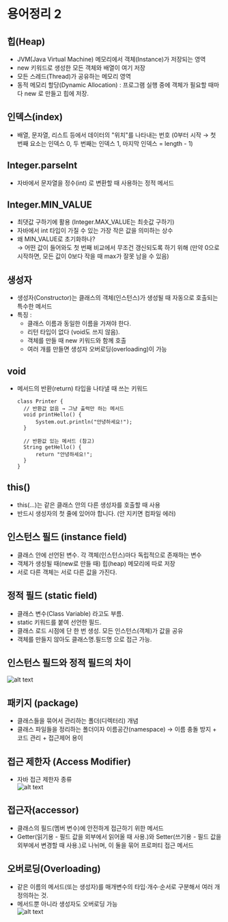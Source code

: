 # 용어정리 2

## 힙(Heap)
- JVM(Java Virtual Machine) 메모리에서 객체(Instance)가 저장되는 영역  
- new 키워드로 생성한 모든 객체와 배열이 여기 저장
- 모든 스레드(Thread)가 공유하는 메모리 영역  
- 동적 메모리 할당(Dynamic Allocation) : 프로그램 실행 중에 객체가 필요할 때마다 new 로 만들고 힙에 저장.

## 인덱스(index)
- 배열, 문자열, 리스트 등에서 데이터의 "위치"를 나타내는 번호 (0부터 시작 → 첫 번째 요소는 인덱스 0, 두 번째는 인덱스 1, 마지막 인덱스 = length - 1)

## Integer.parseInt
- 자바에서 문자열을 정수(int) 로 변환할 때 사용하는 정적 메서드

## Integer.MIN_VALUE
- 최댓값 구하기에 활용 (Integer.MAX_VALUE는 최솟값 구하기)
- 자바에서 int 타입이 가질 수 있는 가장 작은 값을 의미하는 상수
- 왜 MIN_VALUE로 초기화하나?  
→ 어떤 값이 들어와도 첫 번째 비교에서 무조건 갱신되도록 하기 위해
(만약 0으로 시작하면, 모든 값이 0보다 작을 때 max가 잘못 남을 수 있음)

## 생성자 
- 생성자(Constructor)는 클래스의 객체(인스턴스)가 생성될 때 자동으로 호출되는 특수한 메서드
- 특징 :
  - 클래스 이름과 동일한 이름을 가져야 한다.  
  - 리턴 타입이 없다 (void도 쓰지 않음).  
  - 객체를 만들 때 new 키워드와 함께 호출  
  - 여러 개를 만들면 생성자 오버로딩(overloading)이 가능

## void
- 메서드의 반환(return) 타입을 나타낼 때 쓰는 키워드
  ```
  class Printer {
    // 반환값 없음 → 그냥 출력만 하는 메서드
    void printHello() {
        System.out.println("안녕하세요!");
    }

    // 반환값 있는 메서드 (참고)
    String getHello() {
        return "안녕하세요!";
    }
  }

## this()
- this(...)는 같은 클래스 안의 다른 생성자를 호출할 때 사용
- 반드시 생성자의 첫 줄에 있어야 합니다. (안 지키면 컴파일 에러)

## 인스턴스 필드 (instance field)
- 클래스 안에 선언된 변수. 각 객체(인스턴스)마다 독립적으로 존재하는 변수
- 객체가 생성될 때(new로 만들 때) 힙(heap) 메모리에 따로 저장
- 서로 다른 객체는 서로 다른 값을 가진다.

## 정적 필드 (static field)
- 클래스 변수(Class Variable) 라고도 부름.
- static 키워드를 붙여 선언한 필드.
- 클래스 로드 시점에 단 한 번 생성. 모든 인스턴스(객체)가 값을 공유
- 객체를 만들지 않아도 클래스명.필드명 으로 접근 가능.

## 인스턴스 필드와 정적 필드의 차이  
![alt text](img/image-32.png)

## 패키지 (package)
- 클래스들을 묶어서 관리하는 폴더(디렉터리) 개념  
- 클래스 파일들을 정리하는 폴더이자 이름공간(namespace) → 이름 충돌 방지 + 코드 관리 + 접근제어 용이

## 접근 제한자 (Access Modifier)
- 자바 접근 제한자 종류  
![alt text](img/image-33.png)

## 접근자(accessor)
- 클래스의 필드(멤버 변수)에 안전하게 접근하기 위한 메서드  
- Getter(읽기용 - 필드 값을 외부에서 읽어올 때 사용.)와 Setter(쓰기용 - 필드 값을 외부에서 변경할 때 사용.)로 나뉘며, 이 둘을 묶어 프로퍼티 접근 메서드

## 오버로딩(Overloading)
- 같은 이름의 메서드(또는 생성자)를 매개변수의 타입·개수·순서로 구분해서 여러 개 정의하는 것.
- 메서드뿐 아니라 생성자도 오버로딩 가능  
![alt text](img/image-49.png)
